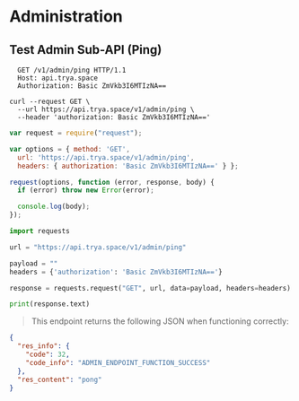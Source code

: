# Administration

## Test Admin Sub-API (Ping)

```http
  GET /v1/admin/ping HTTP/1.1
  Host: api.trya.space
  Authorization: Basic ZmVkb3I6MTIzNA==
```

```shell
curl --request GET \
  --url https://api.trya.space/v1/admin/ping \
  --header 'authorization: Basic ZmVkb3I6MTIzNA=='
```

```javascript
var request = require("request");

var options = { method: 'GET',
  url: 'https://api.trya.space/v1/admin/ping',
  headers: { authorization: 'Basic ZmVkb3I6MTIzNA==' } };

request(options, function (error, response, body) {
  if (error) throw new Error(error);

  console.log(body);
});
```

```python
import requests

url = "https://api.trya.space/v1/admin/ping"

payload = ""
headers = {'authorization': 'Basic ZmVkb3I6MTIzNA=='}

response = requests.request("GET", url, data=payload, headers=headers)

print(response.text)
```

> This endpoint returns the following JSON when functioning correctly:

```json
{
  "res_info": {
    "code": 32,
    "code_info": "ADMIN_ENDPOINT_FUNCTION_SUCCESS"
  },
  "res_content": "pong"
}
```